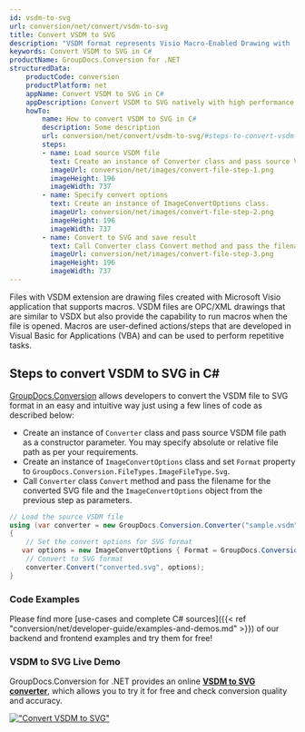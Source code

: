 ```yaml
---
id: vsdm-to-svg
url: conversion/net/convert/vsdm-to-svg
title: Convert VSDM to SVG
description: "VSDM format represents Visio Macro-Enabled Drawing with .vsdm extension. Learn how to convert VSDM to SVG file programmatically in C# language using GroupDocs.Conversion for .NET library."
keywords: Convert VSDM to SVG in C#
productName: GroupDocs.Conversion for .NET
structuredData:
    productCode: conversion
    productPlatform: net
    appName: Convert VSDM to SVG in C#
    appDescription: Convert VSDM to SVG natively with high performance using C# language and server side GroupDocs.Conversion for .NET APIs, without the use of any software like Microsoft or Open Office.
    howTo:
        name: How to convert VSDM to SVG in C# 
        description: Some description
        url: conversion/net/convert/vsdm-to-svg/#steps-to-convert-vsdm-to-svg-in-c
        steps:
        - name: Load source VSDM file 
          text: Create an instance of Converter class and pass source VSDM file path as a constructor parameter. You may specify absolute or relative file path as per your requirements. 
          imageUrl: conversion/net/images/convert-file-step-1.png
          imageHeight: 196
          imageWidth: 737
        - name: Specify convert options 
          text: Create an instance of ImageConvertOptions class.
          imageUrl: conversion/net/images/convert-file-step-2.png
          imageHeight: 196
          imageWidth: 737
        - name: Convert to SVG and save result 
          text: Call Converter class Convert method and pass the filename for the converted HTML file and the ImageConvertOptions object from the previous step as parameters.
          imageUrl: conversion/net/images/convert-file-step-3.png
          imageHeight: 196
          imageWidth: 737
---
```


Files with VSDM extension are drawing files created with Microsoft Visio application that supports macros. VSDM files are OPC/XML drawings that are similar to VSDX but also provide the capability to run macros when the file is opened. Macros are user-defined actions/steps that are developed in Visual Basic for Applications (VBA) and can be used to perform repetitive tasks.

## Steps to convert VSDM to SVG in C#

[GroupDocs.Conversion](https://products.groupdocs.com/conversion/net) allows developers to convert the VSDM file to SVG format in an easy and intuitive way just using a few lines of code as described below:

* Create an instance of `Converter` class and pass source VSDM file path as a constructor parameter. You may specify absolute or relative file path as per your requirements. 
* Create an instance of `ImageConvertOptions` class and set `Format` property to `GroupDocs.Conversion.FileTypes.ImageFileType.Svg`.
* Call `Converter` class `Convert` method and pass the filename for the converted SVG file and the `ImageConvertOptions` object from the previous step as parameters.

```csharp
// Load the source VSDM file
using (var converter = new GroupDocs.Conversion.Converter("sample.vsdm"))
{
    // Set the convert options for SVG format
   var options = new ImageConvertOptions { Format = GroupDocs.Conversion.FileTypes.ImageFileType.Svg };
    // Convert to SVG format
    converter.Convert("converted.svg", options);
}
```

### Code Examples

Please find more [use-cases and complete C# sources]({{< ref "conversion/net/developer-guide/examples-and-demos.md" >}}) of our backend and frontend examples and try them for free!

### VSDM to SVG Live Demo

GroupDocs.Conversion for .NET provides an online [**VSDM to SVG converter**](https://products.groupdocs.app/conversion/vsdm-to-svg), which allows you to try it for free and check conversion quality and accuracy.

[!["Convert VSDM to SVG"](conversion/net/images/convert-to-svg/convert-vsdm-to-svg.png)](https://products.groupdocs.app/conversion/vsdm-to-svg)